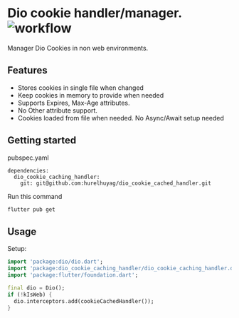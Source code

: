 # Dio cookie handler/manager. ![workflow](https://github.com/hurelhuyag/dio_cookie_cached_handler/actions/workflows/ci.yaml/badge.svg)

Manager Dio Cookies in non web environments.

## Features

- Stores cookies in single file when changed
- Keep cookies in memory to provide when needed
- Supports Expires, Max-Age attributes.
- No Other attribute support.
- Cookies loaded from file when needed. No Async/Await setup needed

## Getting started

pubspec.yaml
```
dependencies:
  dio_cookie_caching_handler:
    git: git@github.com:hurelhuyag/dio_cookie_cached_handler.git
```

Run this command
```bash
flutter pub get
```

## Usage

Setup:
```dart
import 'package:dio/dio.dart';
import 'package:dio_cookie_caching_handler/dio_cookie_caching_handler.dart';
import 'package:flutter/foundation.dart';

final dio = Dio();
if (!kIsWeb) {
  dio.interceptors.add(cookieCachedHandler()); 
}
```
